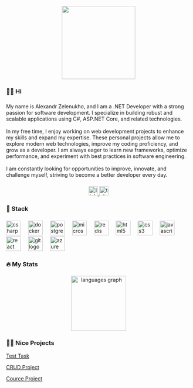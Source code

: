 <div align="center">
  <img height="200" src="https://media1.giphy.com/media/v1.Y2lkPTc5MGI3NjExZmQyMGoybm8yOGx3Zmp0dmk4b20yOWoxMzZuemNscmhvZ3ppNTJjNyZlcD12MV9pbnRlcm5hbF9naWZfYnlfaWQmY3Q9cw/mGbKvuoCNpcOWaTq9M/giphy.gif"  />
</div>

###

<h3 align="left">👩‍💻  Hi</h3>

###

<p align="left">My name is Alexandr Zelenukho, and I am a .NET Developer with a strong passion for software development. I specialize in building robust and scalable applications using C#, ASP.NET Core, and related technologies.<br><br>In my free time, I enjoy working on web development projects to enhance my skills and expand my expertise. These personal projects allow me to explore modern web technologies, improve my coding proficiency, and grow as a developer. I am always eager to learn new frameworks, optimize performance, and experiment with best practices in software engineering.<br><br>I am constantly looking for opportunities to improve, innovate, and challenge myself, striving to become a better developer every day.</p>

###

<div align="center">
  <a href="https://www.linkedin.com/in/alexandr-zelenukho-a207a2295/" target="_blank">
    <img src="https://img.shields.io/static/v1?message=LinkedIn&logo=linkedin&label=&color=0077B5&logoColor=white&labelColor=&style=for-the-badge" height="25" alt="linkedin logo"  />
  </a>
  <a href="https://t.me/@Sanechka725" target="_blank">
    <img src="https://img.shields.io/static/v1?message=Telegram&logo=telegram&label=&color=2CA5E0&logoColor=white&labelColor=&style=for-the-badge" height="25" alt="telegram logo"  />
  </a>
</div>

###

<h3 align="left">🦾 Stack</h3>

###

<div align="left">
  <img src="https://cdn.jsdelivr.net/gh/devicons/devicon/icons/csharp/csharp-original.svg" height="40" alt="csharp logo"  />
  <img width="12" />
  <img src="https://cdn.jsdelivr.net/gh/devicons/devicon/icons/docker/docker-original.svg" height="40" alt="docker logo"  />
  <img width="12" />
  <img src="https://cdn.jsdelivr.net/gh/devicons/devicon/icons/postgresql/postgresql-original.svg" height="40" alt="postgresql logo"  />
  <img width="12" />
  <img src="https://cdn.jsdelivr.net/gh/devicons/devicon/icons/microsoftsqlserver/microsoftsqlserver-plain.svg" height="40" alt="microsoftsqlserver logo"  />
  <img width="12" />
  <img src="https://cdn.jsdelivr.net/gh/devicons/devicon/icons/redis/redis-original.svg" height="40" alt="redis logo"  />
  <img width="12" />
  <img src="https://cdn.jsdelivr.net/gh/devicons/devicon/icons/html5/html5-original.svg" height="40" alt="html5 logo"  />
  <img width="12" />
  <img src="https://cdn.jsdelivr.net/gh/devicons/devicon/icons/css3/css3-original.svg" height="40" alt="css3 logo"  />
  <img width="12" />
  <img src="https://cdn.jsdelivr.net/gh/devicons/devicon/icons/javascript/javascript-original.svg" height="40" alt="javascript logo"  />
  <img width="12" />
  <img src="https://cdn.jsdelivr.net/gh/devicons/devicon/icons/react/react-original.svg" height="40" alt="react logo"  />
  <img width="12" />
  <img src="https://cdn.jsdelivr.net/gh/devicons/devicon/icons/git/git-original.svg" height="40" alt="git logo"  />
  <img width="12" />
  <img src="https://cdn.jsdelivr.net/gh/devicons/devicon/icons/azure/azure-original.svg" height="40" alt="azure logo"  />
</div>

###
<h3 align="left">🔥   My Stats</h3>

###

<div align="center">
  <img src="https://github-readme-stats.vercel.app/api/top-langs?username=FaiTh725&locale=en&hide_title=false&layout=compact&card_width=320&langs_count=5&theme=dracula&hide_border=false&order=2" height="150" alt="languages graph"  />
</div>

###

<h3 align="left">😶‍🌫️ Nice Projects</h3>

<div align="left">
  <p><a href="https://github.com/FaiTh725/TestTask">Test Task</a></p>
  
  <p><a href="https://github.com/FaiTh725/CRUDCource">CRUD Project</a></p>
  
  <p><a href="https://github.com/FaiTh725/WebCource">Cource Project</a></p>
</div>
